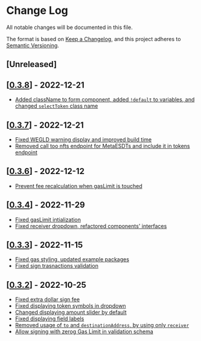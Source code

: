 # Change Log

All notable changes will be documented in this file.

The format is based on [Keep a Changelog](https://keepachangelog.com/en/1.0.0/),
and this project adheres to [Semantic Versioning](https://semver.org/spec/v2.0.0.html).

## [Unreleased]
## [[0.3.8](https://github.com/ElrondNetwork/dapp-core-form/pull/99)] - 2022-12-21
- [Added className to form component, added `!default` to variables, and changed `selectToken` class name](https://github.com/ElrondNetwork/dapp-core-form/pull/98)

## [[0.3.7](https://github.com/ElrondNetwork/dapp-core-form/pull/97)] - 2022-12-21
- [Fixed WEGLD warning display and improved build time](https://github.com/ElrondNetwork/dapp-core-form/pull/95)
- [Removed call too nfts endpoint for MetaESDTs and include it in tokens endpoint](https://github.com/ElrondNetwork/dapp-core-form/pull/96)

## [[0.3.6](https://github.com/ElrondNetwork/dapp-core-form/pull/94)] - 2022-12-12
- [Prevent fee recalculation when gasLimit is touched](https://github.com/ElrondNetwork/dapp-core-form/pull/93)

## [[0.3.4](https://github.com/ElrondNetwork/dapp-core-form/pull/91)] - 2022-11-29
- [Fixed gasLimit intialization](https://github.com/ElrondNetwork/dapp-core-form/pull/90)
- [Fixed receiver dropdown, refactored components' interfaces](https://github.com/ElrondNetwork/dapp-core-form/pull/89)

## [[0.3.3](https://github.com/ElrondNetwork/dapp-core-form/pull/88)] - 2022-11-15

- [Fixed gas styling, updated example packages](https://github.com/ElrondNetwork/dapp-core-form/pull/86)
- [Fixed sign trasnactions validation](https://github.com/ElrondNetwork/dapp-core-form/pull/87)

## [[0.3.2](https://github.com/ElrondNetwork/dapp-core-form/pull/84)] - 2022-10-25

- [Fixed extra dollar sign fee](https://github.com/ElrondNetwork/dapp-core-form/pull/84)
- [Fixed displaying token symbols in dropdown](https://github.com/ElrondNetwork/dapp-core-form/pull/77)
- [Changed displaying amount slider by default](https://github.com/ElrondNetwork/dapp-core-form/pull/78)
- [Fixed displaying field labels](https://github.com/ElrondNetwork/dapp-core-form/pull/79)
- [Removed usage of `to` and `destinationAddress`, by using only `receiver` ](https://github.com/ElrondNetwork/dapp-core-form/pull/79)
- [Allow signing with zerog Gas Limit in validation schema ](https://github.com/ElrondNetwork/dapp-core-form/pull/82)
